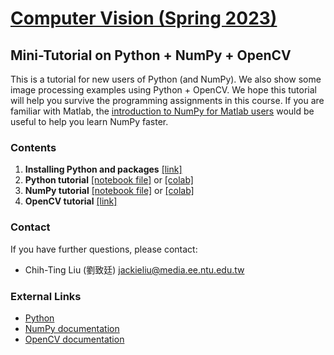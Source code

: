 # [Computer Vision (Spring 2023)](http://media.ee.ntu.edu.tw/courses/cv/21S/)

## Mini-Tutorial on Python + NumPy + OpenCV

This is a tutorial for new users of Python (and NumPy).
We also show some image processing examples using Python + OpenCV.
We hope this tutorial will help you survive the programming assignments in this course.
If you are familiar with Matlab, the [introduction to NumPy for Matlab users](https://docs.scipy.org/doc/numpy/user/numpy-for-matlab-users.html) would be useful to help you learn NumPy faster.

### Contents

1. __Installing Python and packages__ [[link]](https://github.com/mediaic/CV_Course_Tutorial/blob/master/Python%20Intro%20%26%20Install.pdf)
2. __Python tutorial__ [[notebook file]](https://github.com/mediaic/CV_Course_Tutorial/blob/master/python_tutorial.ipynb) or  [[colab]](https://colab.research.google.com/drive/1gfbudbCvhmCOvgIYU6GrHhRIfSk08J3Q)
3. __NumPy tutorial__ [[notebook file]](https://github.com/mediaic/CV_Course_Tutorial/blob/master/numpy_tutorial.ipynb) or [[colab]](https://colab.research.google.com/drive/1XGywWArQnpbfvolWp-MTRS_tmTUpE3Y-)
4. __OpenCV tutorial__ [[link]](https://github.com/mediaic/CV_Course_Tutorial/tree/master/OpenCV)

### Contact

If you have further questions, please contact:
* Chih-Ting Liu (劉致廷) jackieliu@media.ee.ntu.edu.tw

### External Links

* [Python](https://www.python.org/downloads/)
* [NumPy documentation](https://docs.scipy.org/doc/numpy/index.html)
* [OpenCV documentation](https://docs.opencv.org/)

